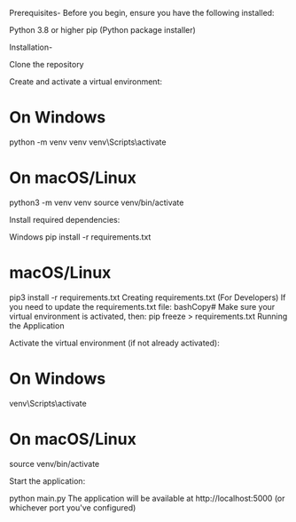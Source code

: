 Prerequisites-
Before you begin, ensure you have the following installed:

Python 3.8 or higher
pip (Python package installer)

Installation-

Clone the repository

Create and activate a virtual environment:

# On Windows
python -m venv venv
venv\Scripts\activate

# On macOS/Linux
python3 -m venv venv
source venv/bin/activate

Install required dependencies:

Windows
pip install -r requirements.txt

# macOS/Linux
pip3 install -r requirements.txt
Creating requirements.txt (For Developers)
If you need to update the requirements.txt file:
bashCopy# Make sure your virtual environment is activated, then:
pip freeze > requirements.txt
Running the Application

Activate the virtual environment (if not already activated):

# On Windows
venv\Scripts\activate

# On macOS/Linux
source venv/bin/activate

Start the application:

python main.py
The application will be available at http://localhost:5000 (or whichever port you've configured)

